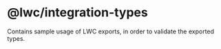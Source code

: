 # @lwc/integration-types

Contains sample usage of LWC exports, in order to validate the exported types.
